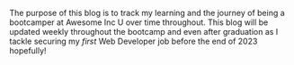The purpose of this blog is to track my learning and the journey of being a bootcamper at Awesome Inc U over time throughout. This blog will be updated weekly throughout the bootcamp and even after graduation as I tackle securing my *first* Web Developer job before the end of 2023 hopefully! 
